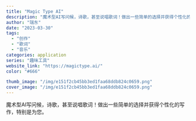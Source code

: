 ```yaml
---
title: "Magic Type AI"
description: "魔术型AI写问候，诗歌，甚至说唱歌词！做出一些简单的选择并获得个性化的写作，特别是为您。"
author: "瑞东"
date: "2023-03-30"
tags:
  - "创作"
  - "歌词"
  - "音乐"
categories: application
series: "趣味工具"
website_link: "https://magictype.ai/"
color: "#666"

thumb_image: "/img/e151f2cb45bb3ed1faa68ddb824c0659.png"
cover_image: "/img/e151f2cb45bb3ed1faa68ddb824c0659.png"
---
```


魔术型AI写问候，诗歌，甚至说唱歌词！做出一些简单的选择并获得个性化的写作，特别是为您。